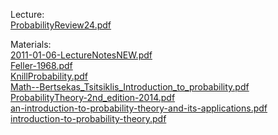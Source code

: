 Lecture:  
[ProbabilityReview24.pdf](ProbabilityReview24.pdf)  

Materials:  
[2011-01-06-LectureNotesNEW.pdf](2011-01-06-LectureNotesNEW.pdf)  
[Feller-1968.pdf](Feller-1968.pdf)  
[KnillProbability.pdf](KnillProbability.pdf)  
[Math--Bertsekas_Tsitsiklis_Introduction_to_probability.pdf](Math--Bertsekas_Tsitsiklis_Introduction_to_probability.pdf)  
[ProbabilityTheory-2nd_edition-2014.pdf](ProbabilityTheory-2nd_edition-2014.pdf)  
[an-introduction-to-probability-theory-and-its-applications.pdf](an-introduction-to-probability-theory-and-its-applications.pdf)  
[introduction-to-probability-theory.pdf](introduction-to-probability-theory.pdf)  
